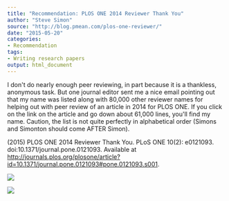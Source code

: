```yaml
---
title: "Recommendation: PLOS ONE 2014 Reviewer Thank You"
author: "Steve Simon"
source: "http://blog.pmean.com/plos-one-reviewer/"
date: "2015-05-20"
categories:
- Recommendation
tags:
- Writing research papers
output: html_document
---
```


I don't do nearly enough peer reviewing, in part because it is a
thankless, anonymous task. But one journal editor sent me a nice email
pointing out that my name was listed along with 80,000 other reviewer
names for helping out with peer review of an article in 2014 for PLOS
ONE. If you click on the link on the article and go down about 61,000
lines, you'll find my name. Caution, the list is not quite perfectly in
alphabetical order (Simons and Simonton should come AFTER
Simon).

<!---More--->

(2015) PLOS ONE 2014 Reviewer Thank You. PLoS ONE 10(2): e0121093.
doi:10.1371/journal.pone.0121093. Available at
<http://journals.plos.org/plosone/article?id=10.1371/journal.pone.0121093#pone.0121093.s001>.

![](http://www.pmean.com/images/images/15/plos-one-reviewer01.png)



![](http://www.pmean.com/images/images/15/plos-one-reviewer02.png)




